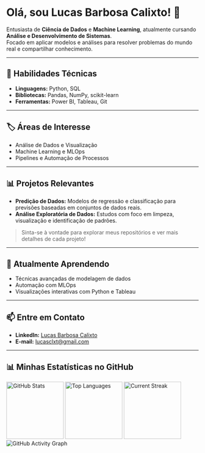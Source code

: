 # Olá, sou Lucas Barbosa Calixto! 👋  
Entusiasta de **Ciência de Dados** e **Machine Learning**, atualmente cursando **Análise e Desenvolvimento de Sistemas**.  
Focado em aplicar modelos e análises para resolver problemas do mundo real e compartilhar conhecimento.

---

## 🚀 Habilidades Técnicas  
- **Linguagens:** Python, SQL  
- **Bibliotecas:** Pandas, NumPy, scikit-learn  
- **Ferramentas:** Power BI, Tableau, Git  

---

## 🏷️ Áreas de Interesse  
- Análise de Dados e Visualização  
- Machine Learning e MLOps  
- Pipelines e Automação de Processos  

---

## 📊 Projetos Relevantes  
- **Predição de Dados:** Modelos de regressão e classificação para previsões baseadas em conjuntos de dados reais.  
- **Análise Exploratória de Dados:** Estudos com foco em limpeza, visualização e identificação de padrões.  

> Sinta-se à vontade para explorar meus repositórios e ver mais detalhes de cada projeto!

---

## 🌱 Atualmente Aprendendo  
- Técnicas avançadas de modelagem de dados  
- Automação com MLOps  
- Visualizações interativas com Python e Tableau  

---

## 📫 Entre em Contato  
- **LinkedIn:** [Lucas Barbosa Calixto](https://www.linkedin.com/in/lucas-barbosa-calixto/)  
- **E-mail:** [lucasclxt@gmail.com](mailto:lucasclxt@gmail.com)  

---

## 📊 Minhas Estatísticas no GitHub

<div>

<!-- Estatísticas gerais -->
<img height="150em" src="https://github-readme-stats.vercel.app/api?username=lucasclx&show_icons=true&theme=dark&count_private=true" alt="GitHub Stats" />

<!-- Linguagens mais usadas por repositório -->
<img height="150em" src="https://github-readme-stats.vercel.app/api/top-langs/?username=lucasclx&layout=compact&theme=dark" alt="Top Languages" />

<!-- Streak (contribuições diárias) -->
<img height="150em" src="https://github-readme-streak-stats.herokuapp.com/?user=lucasclx&theme=dark" alt="Current Streak" />

<!-- Gráfico de atividade -->
<img src="https://github-readme-activity-graph.vercel.app/graph?username=lucasclx&theme=github-dark" alt="GitHub Activity Graph" />

</div>


